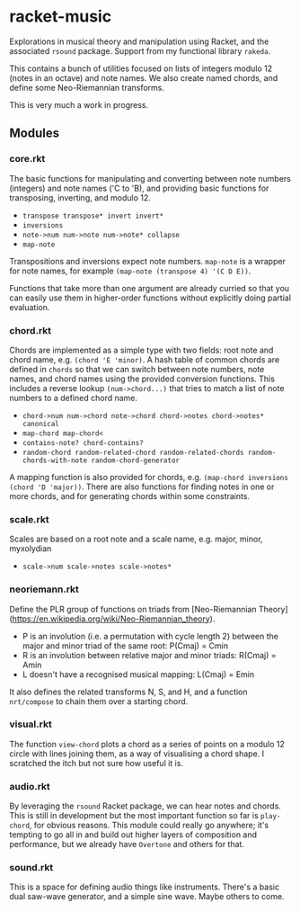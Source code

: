 # racket-music

Explorations in musical theory and manipulation using Racket, and the associated
`rsound` package. Support from my functional library `rakeda`.

This contains a bunch of utilities focused on lists of integers modulo 12 (notes in an octave)
and note names. We also create named chords, and define some Neo-Riemannian transforms.

This is very much a work in progress.

## Modules

### core.rkt

The basic functions for manipulating and converting between note numbers (integers) and note names ('C to 'B), and providing basic functions for transposing, inverting, and modulo 12. 

- `transpose transpose* invert invert*`
- `inversions`
- `note->num num->note num->note* collapse`
- `map-note`

Transpositions and inversions expect note numbers. `map-note` is a wrapper for note names, for example `(map-note (transpose 4) '(C D E))`.

Functions that take more than one argument are already curried so that you can easily use them in higher-order functions without explicitly doing partial evaluation. 

### chord.rkt

Chords are implemented as a simple type with two fields: root note and chord name, e.g. `(chord 'E 'minor)`. A hash table of common chords are defined in `chords` so that we can switch between note numbers, note names, and chord names using the provided conversion functions. This includes a reverse lookup `(num->chord...)` that tries to match a list of note numbers to a defined chord name.

- `chord->num num->chord note->chord chord->notes chord->notes* canonical`
- `map-chord map-chord<`
- `contains-note? chord-contains?`
- `random-chord random-related-chord random-related-chords random-chords-with-note random-chord-generator`

A mapping function is also provided for chords, e.g. `(map-chord inversions (chord 'D 'major))`. There are also functions for finding notes in one or more chords, and for generating chords within some constraints. 

### scale.rkt

Scales are based on a root note and a scale name, e.g. major, minor, myxolydian

- `scale->num scale->notes scale->notes*`

### neoriemann.rkt

Define the PLR group of functions on triads from [Neo-Riemannian Theory] (https://en.wikipedia.org/wiki/Neo-Riemannian_theory).

- P is an involution (i.e. a permutation with cycle length 2) between the major and
  minor triad of the same root: P(Cmaj) = Cmin
- R is an involution between relative major and minor triads: R(Cmaj) = Amin
- L doesn't have a recognised musical mapping: L(Cmaj) = Emin

It also defines the related transforms N, S, and H, and a function `nrt/compose` to chain them over a starting chord.

### visual.rkt

The function `view-chord` plots a chord as a series of points on a modulo 12 circle with lines joining them, as a way of visualising a chord shape. I scratched the itch but not sure how useful it is.

### audio.rkt

By leveraging the `rsound` Racket package, we can hear notes and chords. This is still in development but the most important function so far is `play-chord`, for obvious reasons. This module could really go anywhere; it's tempting to go all in and build out higher layers of composition and performance, but we already have `Overtone` and others for that.

### sound.rkt

This is a space for defining audio things like instruments. There's a basic dual saw-wave generator, and a simple sine wave. Maybe others to come.
